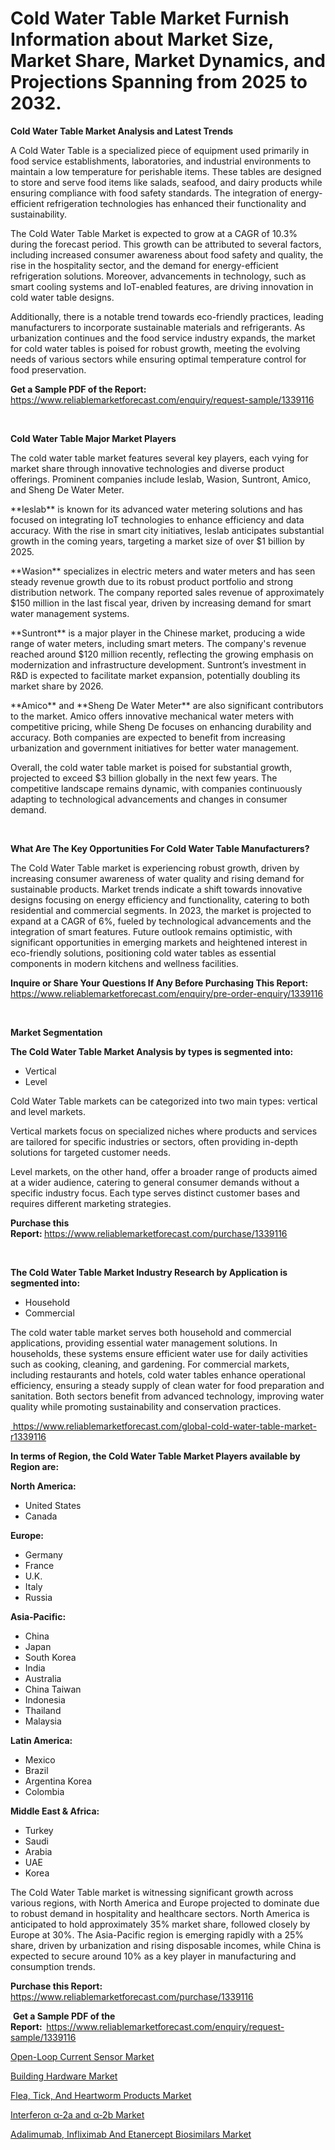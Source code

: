 <p><h1>Cold Water Table Market Furnish Information about Market Size, Market Share, Market Dynamics, and Projections Spanning from 2025 to 2032.</h1></p><p><strong>Cold Water Table Market Analysis and Latest Trends</strong></p>
<p><p>A Cold Water Table is a specialized piece of equipment used primarily in food service establishments, laboratories, and industrial environments to maintain a low temperature for perishable items. These tables are designed to store and serve food items like salads, seafood, and dairy products while ensuring compliance with food safety standards. The integration of energy-efficient refrigeration technologies has enhanced their functionality and sustainability.</p><p>The Cold Water Table Market is expected to grow at a CAGR of 10.3% during the forecast period. This growth can be attributed to several factors, including increased consumer awareness about food safety and quality, the rise in the hospitality sector, and the demand for energy-efficient refrigeration solutions. Moreover, advancements in technology, such as smart cooling systems and IoT-enabled features, are driving innovation in cold water table designs.</p><p>Additionally, there is a notable trend towards eco-friendly practices, leading manufacturers to incorporate sustainable materials and refrigerants. As urbanization continues and the food service industry expands, the market for cold water tables is poised for robust growth, meeting the evolving needs of various sectors while ensuring optimal temperature control for food preservation.</p></p>
<p><strong>Get a Sample PDF of the Report:&nbsp;</strong> <a href="https://www.reliablemarketforecast.com/enquiry/request-sample/1339116?utm_campaign=1874&utm_medium=2&utm_source=Github&utm_content=ia&utm_term=08012025&utm_id=cold-water-table">https://www.reliablemarketforecast.com/enquiry/request-sample/1339116</a></p>
<p>&nbsp;</p>
<p><strong>Cold Water Table Major Market Players</strong></p>
<p><p>The cold water table market features several key players, each vying for market share through innovative technologies and diverse product offerings. Prominent companies include Ieslab, Wasion, Suntront, Amico, and Sheng De Water Meter.</p><p>**Ieslab** is known for its advanced water metering solutions and has focused on integrating IoT technologies to enhance efficiency and data accuracy. With the rise in smart city initiatives, Ieslab anticipates substantial growth in the coming years, targeting a market size of over $1 billion by 2025.</p><p>**Wasion** specializes in electric meters and water meters and has seen steady revenue growth due to its robust product portfolio and strong distribution network. The company reported sales revenue of approximately $150 million in the last fiscal year, driven by increasing demand for smart water management systems.</p><p>**Suntront** is a major player in the Chinese market, producing a wide range of water meters, including smart meters. The company's revenue reached around $120 million recently, reflecting the growing emphasis on modernization and infrastructure development. Suntront’s investment in R&D is expected to facilitate market expansion, potentially doubling its market share by 2026.</p><p>**Amico** and **Sheng De Water Meter** are also significant contributors to the market. Amico offers innovative mechanical water meters with competitive pricing, while Sheng De focuses on enhancing durability and accuracy. Both companies are expected to benefit from increasing urbanization and government initiatives for better water management.</p><p>Overall, the cold water table market is poised for substantial growth, projected to exceed $3 billion globally in the next few years. The competitive landscape remains dynamic, with companies continuously adapting to technological advancements and changes in consumer demand.</p></p>
<p>&nbsp;</p>
<p><strong>What Are The Key Opportunities For Cold Water Table Manufacturers?</strong></p>
<p><p>The Cold Water Table market is experiencing robust growth, driven by increasing consumer awareness of water quality and rising demand for sustainable products. Market trends indicate a shift towards innovative designs focusing on energy efficiency and functionality, catering to both residential and commercial segments. In 2023, the market is projected to expand at a CAGR of 6%, fueled by technological advancements and the integration of smart features. Future outlook remains optimistic, with significant opportunities in emerging markets and heightened interest in eco-friendly solutions, positioning cold water tables as essential components in modern kitchens and wellness facilities.</p></p>
<p><strong>Inquire or Share Your Questions If Any Before Purchasing This Report:</strong> <a href="https://www.reliablemarketforecast.com/enquiry/pre-order-enquiry/1339116?utm_campaign=1874&utm_medium=2&utm_source=Github&utm_content=ia&utm_term=08012025&utm_id=cold-water-table">https://www.reliablemarketforecast.com/enquiry/pre-order-enquiry/1339116</a></p>
<p>&nbsp;</p>
<p><strong>Market Segmentation</strong></p>
<p><strong>The Cold Water Table Market Analysis by types is segmented into:</strong></p>
<p><ul><li>Vertical</li><li>Level</li></ul></p>
<p><p>Cold Water Table markets can be categorized into two main types: vertical and level markets. </p><p>Vertical markets focus on specialized niches where products and services are tailored for specific industries or sectors, often providing in-depth solutions for targeted customer needs. </p><p>Level markets, on the other hand, offer a broader range of products aimed at a wider audience, catering to general consumer demands without a specific industry focus. Each type serves distinct customer bases and requires different marketing strategies.</p></p>
<p><strong>Purchase this Report:&nbsp;</strong><a href="https://www.reliablemarketforecast.com/purchase/1339116?utm_campaign=1874&utm_medium=2&utm_source=Github&utm_content=ia&utm_term=08012025&utm_id=cold-water-table">https://www.reliablemarketforecast.com/purchase/1339116</a></p>
<p>&nbsp;</p>
<p><strong>The Cold Water Table Market Industry Research by Application is segmented into:</strong></p>
<p><ul><li>Household</li><li>Commercial</li></ul></p>
<p><p>The cold water table market serves both household and commercial applications, providing essential water management solutions. In households, these systems ensure efficient water use for daily activities such as cooking, cleaning, and gardening. For commercial markets, including restaurants and hotels, cold water tables enhance operational efficiency, ensuring a steady supply of clean water for food preparation and sanitation. Both sectors benefit from advanced technology, improving water quality while promoting sustainability and conservation practices.</p></p>
<p><a href="https://www.reliablemarketforecast.com/global-cold-water-table-market-r1339116?utm_campaign=1874&utm_medium=2&utm_source=Github&utm_content=ia&utm_term=08012025&utm_id=cold-water-table">&nbsp;https://www.reliablemarketforecast.com/global-cold-water-table-market-r1339116</a></p>
<p><strong>In terms of Region, the Cold Water Table Market Players available by Region are:</strong></p>
<p>
    <p> <strong> North America: </strong>
        <ul>
            <li>United States</li>
            <li>Canada</li>
        </ul>
        </p> 
    <p> <strong> Europe: </strong>
        <ul>
            <li>Germany</li>
            <li>France</li>
            <li>U.K.</li>
            <li>Italy</li>
            <li>Russia</li>
        </ul>
        </p> 
    <p> <strong> Asia-Pacific: </strong>
        <ul>
            <li>China</li>
            <li>Japan</li>
            <li>South Korea</li>
            <li>India</li>
            <li>Australia</li>
            <li>China Taiwan</li>
            <li>Indonesia</li>
            <li>Thailand</li>
            <li>Malaysia</li>
        </ul>
        </p> 
    <p> <strong> Latin America: </strong>
        <ul>
            <li>Mexico</li>
            <li>Brazil</li>
            <li>Argentina Korea</li>
            <li>Colombia</li>
        </ul>
        </p> 
    <p> <strong> Middle East & Africa: </strong>
        <ul>
            <li>Turkey</li>
            <li>Saudi</li>
            <li>Arabia</li>
            <li>UAE</li>
            <li>Korea</li>
        </ul>
    </p>
    </p>
<p><p>The Cold Water Table market is witnessing significant growth across various regions, with North America and Europe projected to dominate due to robust demand in hospitality and healthcare sectors. North America is anticipated to hold approximately 35% market share, followed closely by Europe at 30%. The Asia-Pacific region is emerging rapidly with a 25% share, driven by urbanization and rising disposable incomes, while China is expected to secure around 10% as a key player in manufacturing and consumption trends.</p></p>
<p><strong>Purchase this Report: </strong><a href="https://www.reliablemarketforecast.com/purchase/1339116?utm_campaign=1874&utm_medium=2&utm_source=Github&utm_content=ia&utm_term=08012025&utm_id=cold-water-table">https://www.reliablemarketforecast.com/purchase/1339116</a></p>
<p>&nbsp;<strong>Get a Sample PDF of the Report:&nbsp;&nbsp;</strong><a href="https://www.reliablemarketforecast.com/enquiry/request-sample/1339116?utm_campaign=1874&utm_medium=2&utm_source=Github&utm_content=ia&utm_term=08012025&utm_id=cold-water-table">https://www.reliablemarketforecast.com/enquiry/request-sample/1339116</a></p>
<p><strong></strong></p>
<p><p><a href="https://www.linkedin.com/pulse/market-analysis-report-open-loop-current-sensor-anticipated-growth-cagr-2kpke?utm_campaign=1874&utm_medium=2&utm_source=Github&utm_content=ia&utm_term=08012025&utm_id=cold-water-table">Open-Loop Current Sensor Market</a></p><p><a href="https://www.linkedin.com/pulse/building-hardware-market-analysis-major-challenges-sales-volume-share-v81je?utm_campaign=1874&utm_medium=2&utm_source=Github&utm_content=ia&utm_term=08012025&utm_id=cold-water-table">Building Hardware Market</a></p><p><a href="https://www.linkedin.com/pulse/flea-tick-heartworm-products-market-spectrum-usage-patterns-sector-evolution-vfhhe?utm_campaign=1874&utm_medium=2&utm_source=Github&utm_content=ia&utm_term=08012025&utm_id=cold-water-table">Flea, Tick, And Heartworm Products Market</a></p><p><a href="https://www.linkedin.com/pulse/interferon-%CE%B1-2a-%CE%B1-2b-market-in-depth-report-size-share-strong-cagr-63-zkcic?utm_campaign=1874&utm_medium=2&utm_source=Github&utm_content=ia&utm_term=08012025&utm_id=cold-water-table">Interferon α-2a and α-2b Market</a></p><p><a href="https://www.linkedin.com/pulse/adalimumab-infliximab-etanercept-biosimilars-market-dynamics-projections-z5dwc?utm_campaign=1874&utm_medium=2&utm_source=Github&utm_content=ia&utm_term=08012025&utm_id=cold-water-table">Adalimumab, Infliximab And Etanercept Biosimilars Market</a></p></p>